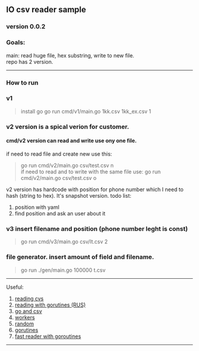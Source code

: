 ## IO csv reader sample
### version 0.0.2

### Goals:  
main:
read huge file, hex substring, write to new file.  
repo has 2 version.

----------------------------------------------------------------
### How to run

### v1
> install go
> go run cmd/v1/main.go 1kk.csv 1kk_ex.csv 1

### v2 version is a spical verion for customer.
#### cmd/v2 version can read and write use ony one file.  
if need to read file and create new use this:
> go run cmd/v2/main.go csv/test.csv n  
if need to read and to write with the same file use: 
> go run cmd/v2/main.go csv/test.csv o  

v2 version has hardcode with position for phone number which I need to hash (string to hex). It's snapshot version. 
todo list:  
1) position with yaml 
2) find position and ask an user about it

### v3 insert filename and position (phone number leght is const)
> go run cmd/v3/main.go csv/lt.csv 2

### file generator. insert amount of field and filename.
>  go run ./gen/main.go 100000 t.csv
----------------------------------------------------------------

Useful:
1. [reading cvs](https://ankurraina.medium.com/reading-a-simple-csv-in-go-36d7a269cecd)
2. [reading with gorutines (RUS)](https://golangify.com/writing-file-multiple-goroutines)
3. [go and csv](https://zetcode.com/golang/csv/)
4. [workers](https://goinbigdata.com/golang-wait-for-all-goroutines-to-finish/) 
5. [random](https://gobyexample.com/random-numbers)   
6. [gorutines](https://www.golangprograms.com/goroutines.html)
7. [fast reader with goroutines](https://medium.com/swlh/processing-16gb-file-in-seconds-go-lang-3982c235dfa2)
----------------------------------------------------------------
